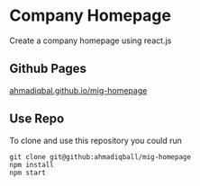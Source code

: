 # Company Homepage

Create a company homepage using react.js

## Github Pages

[ahmadiqbal.github.io/mig-homepage](htpps://ahmadiqbal.github.io/mig-homepage)

## Use Repo
To clone and use this repository you could run
```
git clone git@github:ahmadiqball/mig-homepage
npm install
npm start
```
